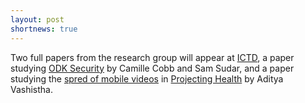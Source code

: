 ```yaml
---
layout: post
shortnews: true
---
```

Two full papers from the research group will appear at [ICTD],  a paper studying [ODK Security] by Camille Cobb and Sam Sudar, and a paper studying the [spred of mobile videos] in [Projecting Health] by Aditya Vashistha.

[ICTD]: https://ictd2016.info/
[ODK Security]: http://homes.cs.washington.edu/~anderson/papers/2016/cobb_ictd2016.pdf
[spred of mobile videos]: http://homes.cs.washington.edu/~anderson/papers/2016/vashistha_ictd2016.pdf
[Projecting Health]: http://homes.cs.washington.edu/~anderson/projectinghealth/